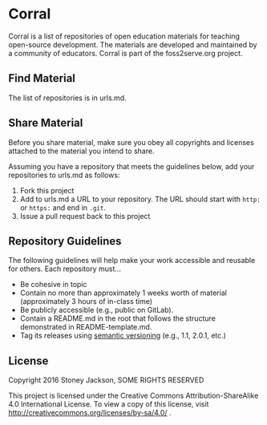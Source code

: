 # Corral

Corral is a list of repositories of open education materials for teaching open-source development. The materials are developed and maintained by a community of educators. Corral is part of the foss2serve.org project.

## Find Material

The list of repositories is in urls.md.

## Share Material

Before you share material, make sure you obey all copyrights and licenses attached to the material you intend to share.

Assuming you have a repository that meets the guidelines below, add your repositories to urls.md as follows:

1. Fork this project
2. Add to urls.md a URL to your repository. The URL should start with `http:` or `https:` and end in `.git`.
3. Issue a pull request back to this project

## Repository Guidelines

The following guidelines will help make your work accessible and reusable for others.
Each repository must...

- Be cohesive in topic
- Contain no more than approximately 1 weeks worth of material (approximately 3 hours of in-class time)
- Be publicly accessible (e.g., public on GitLab).
- Contain a README.md in the root that follows the structure demonstrated in README-template.md.
- Tag its releases using [semantic versioning](http://semver.org/) (e.g., 1.1, 2.0.1, etc.)


## License

Copyright 2016 Stoney Jackson, SOME RIGHTS RESERVED

This project is licensed under the Creative Commons Attribution-ShareAlike 4.0 International License. To view a copy of this license, visit http://creativecommons.org/licenses/by-sa/4.0/ .
